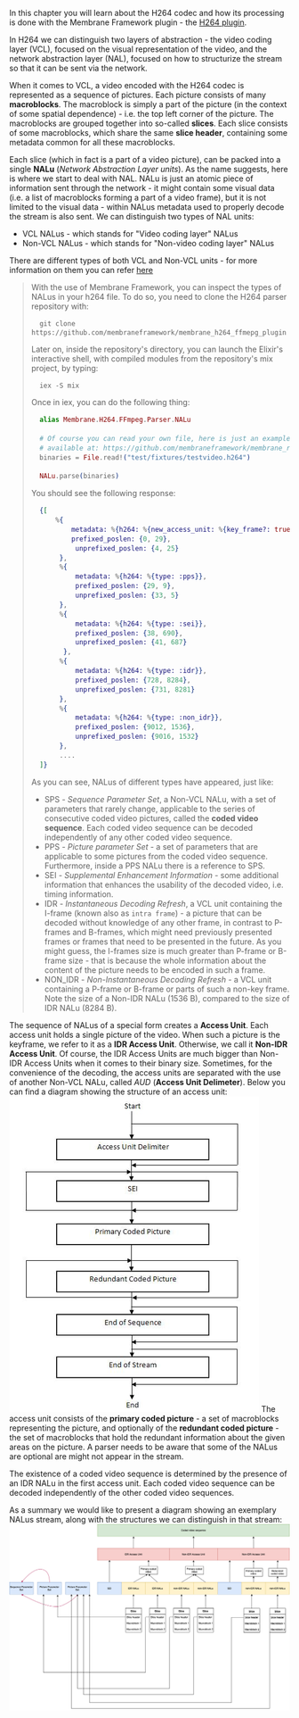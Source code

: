 In this chapter you will learn about the H264 codec and how its processing is done with the Membrane Framework plugin - the [H264 plugin](https://github.com/membraneframework/membrane_h264_ffmpeg_plugin).

In H264 we can distinguish two layers of abstraction - the video coding layer (VCL), focused on the visual representation of the video, and the network abstraction layer (NAL), focused on how to structurize the stream so that it can be sent via the network.

When it comes to VCL, a video encoded with the H264 codec is represented as a sequence of pictures. Each picture consists of many **macroblocks**.
The macroblock is simply a part of the picture (in the context of some spatial dependence) - i.e. the top left corner of the picture.
The macroblocks are grouped together into so-called **slices**. Each slice consists of some macroblocks, which share the same **slice header**, containing some metadata common for all these macroblocks.

Each slice (which in fact is a part of a video picture), can be packed into a single
**NALu** (*Network Abstraction Layer units*). As the name suggests, here is where we start to deal with NAL. NALu is just an atomic piece of information sent through the network - it might contain some visual data (i.e. a list of macroblocks forming a part of a video frame), but it is not limited to the visual data - within NALus metadata used to properly decode the stream is also sent. We can distinguish two types of NAL units:

- VCL NALus - which stands for "Video coding layer" NALus
- Non-VCL NALus - which stands for "Non-video coding layer" NALus

There are different types of both VCL and Non-VCL units - for more information on them you can refer [here](https://yumichan.net/video-processing/video-compression/introduction-to-h264-nal-unit/)

> With the use of Membrane Framework, you can inspect the types of NALus in your h264 file. To do so, you need to clone the H264 parser repository with:
>
> ```
>   git clone https://github.com/membraneframework/membrane_h264_ffmepg_plugin
> ```
>
> Later on, inside the repository's directory, you can launch the Elixir's interactive shell, with compiled modules from the repository's mix project, by typing:
>
> ```
>   iex -S mix
> ```
>
> Once in iex, you can do the following thing:
>
> ```Elixir
>   alias Membrane.H264.FFmpeg.Parser.NALu
>
>   # Of course you can read your own file, here is just an example file from the membrane_rtmp_plugin's test directory,
>   # available at: https://github.com/membraneframework/membrane_rtmp_plugin/tree/master/test/fixtures/testvideo.h264
>   binaries = File.read!("test/fixtures/testvideo.h264") 
>
>   NALu.parse(binaries)
> ```
>
> You should see the following response:
>
> ```Elixir
>   {[
>       %{
>           metadata: %{h264: %{new_access_unit: %{key_frame?: true}, type: :sps}},
>           prefixed_poslen: {0, 29},
>            unprefixed_poslen: {4, 25}
>        },
>        %{
>            metadata: %{h264: %{type: :pps}},
>            prefixed_poslen: {29, 9},
>            unprefixed_poslen: {33, 5}
>        },
>        %{
>            metadata: %{h264: %{type: :sei}},
>            prefixed_poslen: {38, 690},
>            unprefixed_poslen: {41, 687}
>         },
>        %{
>            metadata: %{h264: %{type: :idr}},
>            prefixed_poslen: {728, 8284},
>            unprefixed_poslen: {731, 8281}
>        },
>        %{
>            metadata: %{h264: %{type: :non_idr}},
>            prefixed_poslen: {9012, 1536},
>            unprefixed_poslen: {9016, 1532}
>        },
>        ....
>   ]}
> ```
>
> As you can see, NALus of different types have appeared, just like:
>
> - SPS - *Sequence Parameter Set*, a Non-VCL NALu, with a set of parameters that rarely change, applicable to the series of consecutive coded video pictures, called the **coded video sequence**. Each coded video sequence can be decoded independently of any other coded video sequence.
> - PPS - *Picture parameter Set* - a set of parameters that are applicable to some pictures from the coded video sequence. Furthermore, inside a PPS NALu there is a reference to SPS.
> - SEI - *Supplemental Enhancement Information* - some additional information that enhances the usability of the decoded video, i.e. timing information.
> - IDR - *Instantaneous Decoding Refresh*, a VCL unit containing the I-frame (known also as `intra frame`) - a picture that can be decoded without knowledge of any other frame, in contrast to P-frames and B-frames, which might need previously presented frames or frames that need to be presented in the future. As you might guess, the I-frames size is much greater than P-frame or B-frame size - that is because the whole information about the content of the picture needs to be encoded in such a frame.
> - NON_IDR - *Non-Instantaneous Decoding Refresh* - a VCL unit containing a P-frame or B-frame or parts of such a non-key frame. Note the size of a Non-IDR NALu (1536 B), compared to the size of IDR NALu (8284 B).

The sequence of NALus of a special form creates a **Access Unit**.
Each access unit holds a single picture of the video.
When such a picture is the keyframe, we refer to it as a **IDR Access Unit**. Otherwise, we call it **Non-IDR Access Unit**. Of course, the IDR Access Units are much bigger than Non-IDR Access Units when it comes to their binary size.
Sometimes, for the convenience of the decoding, the access units are separated with the use of another Non-VCL NALu, called *AUD* (**Access Unit Delimeter**).
Below you can find a diagram showing the structure of an access unit:
![Access Unit structure](assets/au_structure.png)
The access unit consists of the **primary coded picture** - a set of macroblocks representing the picture, and optionally of the **redundant coded picture** - the set of macroblocks that hold the redundant information about the given areas on the picture.
A parser needs to be aware that some of the NALus are optional are might not appear in the stream.

The existence of a coded video sequence is determined by the presence of an IDR NALu in the first access unit. Each coded video sequence can be decoded independently of the other coded video sequences.

As a summary we would like to present a diagram showing an exemplary NALus stream, along with the structures we can distinguish in that stream:
![H264 NALus stream](assets/h264_structure.png)
